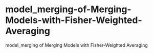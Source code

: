 # model_merging-of-Merging-Models-with-Fisher-Weighted-Averaging
model_merging of   Merging Models with Fisher-Weighted Averaging
